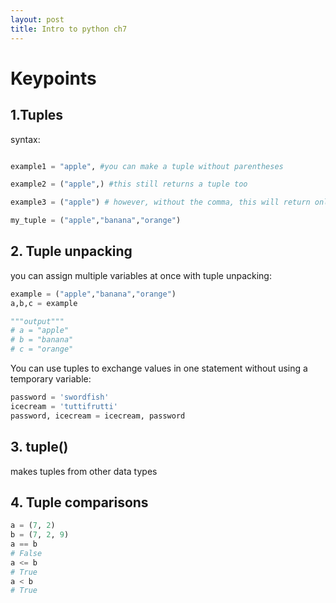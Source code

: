 ```yaml
---
layout: post
title: Intro to python ch7
---
```


# Keypoints

## 1.Tuples

syntax:

```python

example1 = "apple", #you can make a tuple without parentheses

example2 = ("apple",) #this still returns a tuple too

example3 = ("apple") # however, without the comma, this will return only a string

my_tuple = ("apple","banana","orange")
```

## 2. Tuple unpacking

you can assign multiple variables at once with tuple unpacking:

```python
example = ("apple","banana","orange")
a,b,c = example

"""output"""
# a = "apple"
# b = "banana"
# c = "orange"
```

You can use tuples to exchange values in one statement without using a temporary variable:

```python
password = 'swordfish'
icecream = 'tuttifrutti'
password, icecream = icecream, password
```

## 3. tuple()

makes tuples from other data types

## 4. Tuple comparisons

```python
a = (7, 2)
b = (7, 2, 9)
a == b
# False
a <= b
# True
a < b
# True
```

#
